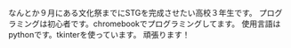 なんとか９月にある文化祭までにSTGを完成させたい高校３年生です。
プログラミングは初心者です。chromebookでプログラミングしてます。
使用言語はpythonです。tkinterを使っています。
頑張ります！

